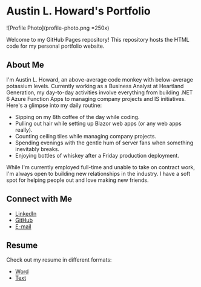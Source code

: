 # Austin L. Howard's Portfolio

![Profile Photo](profile-photo.png =250x)

Welcome to my GitHub Pages repository! This repository hosts the HTML code for my personal portfolio website.

## About Me

I'm Austin L. Howard, an above-average code monkey with below-average potassium levels. Currently working as a Business Analyst at Heartland Generation, my day-to-day activities involve everything from building .NET 6 Azure Function Apps to managing company projects and IS initiatives. Here's a glimpse into my daily routine:

- Sipping on my 8th coffee of the day while coding.
- Pulling out hair while setting up Blazor web apps (or any web apps really).
- Counting ceiling tiles while managing company projects.
- Spending evenings with the gentle hum of server fans when something inevitably breaks.
- Enjoying bottles of whiskey after a Friday production deployment.

While I'm currently employed full-time and unable to take on contract work, I'm always open to building new relationships in the industry. I have a soft spot for helping people out and love making new friends.

## Connect with Me

- [LinkedIn](https://www.linkedin.com/in/austin-l-howard/)
- [GitHub](https://github.com/DapperBanana)
- [E-mail](mailto:contact@austinlhoward.com)

## Resume

Check out my resume in different formats:

- [Word](resume.docx)
- [Text](resume.txt)

